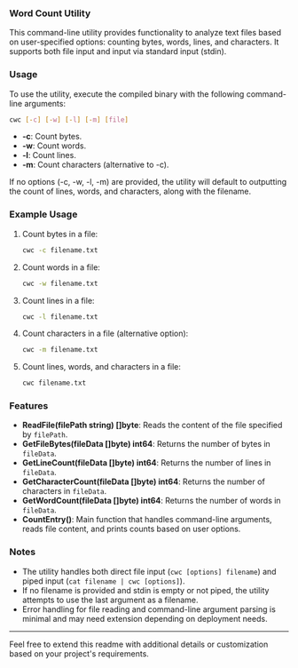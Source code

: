 ### Word Count Utility

This command-line utility provides functionality to analyze text files based on user-specified options: counting bytes, words, lines, and characters. It supports both file input and input via standard input (stdin).

### Usage

To use the utility, execute the compiled binary with the following command-line arguments:

```bash
cwc [-c] [-w] [-l] [-m] [file]
```

-   **-c**: Count bytes.
-   **-w**: Count words.
-   **-l**: Count lines.
-   **-m**: Count characters (alternative to -c).

If no options (-c, -w, -l, -m) are provided, the utility will default to outputting the count of lines, words, and characters, along with the filename.

### Example Usage

1. Count bytes in a file:

    ```bash
    cwc -c filename.txt
    ```

2. Count words in a file:

    ```bash
    cwc -w filename.txt
    ```

3. Count lines in a file:

    ```bash
    cwc -l filename.txt
    ```

4. Count characters in a file (alternative option):

    ```bash
    cwc -m filename.txt
    ```

5. Count lines, words, and characters in a file:
    ```bash
    cwc filename.txt
    ```

### Features

-   **ReadFile(filePath string) []byte**: Reads the content of the file specified by `filePath`.
-   **GetFileBytes(fileData []byte) int64**: Returns the number of bytes in `fileData`.
-   **GetLineCount(fileData []byte) int64**: Returns the number of lines in `fileData`.
-   **GetCharacterCount(fileData []byte) int64**: Returns the number of characters in `fileData`.
-   **GetWordCount(fileData []byte) int64**: Returns the number of words in `fileData`.
-   **CountEntry()**: Main function that handles command-line arguments, reads file content, and prints counts based on user options.

### Notes

-   The utility handles both direct file input (`cwc [options] filename`) and piped input (`cat filename | cwc [options]`).
-   If no filename is provided and stdin is empty or not piped, the utility attempts to use the last argument as a filename.
-   Error handling for file reading and command-line argument parsing is minimal and may need extension depending on deployment needs.

---

Feel free to extend this readme with additional details or customization based on your project's requirements.
